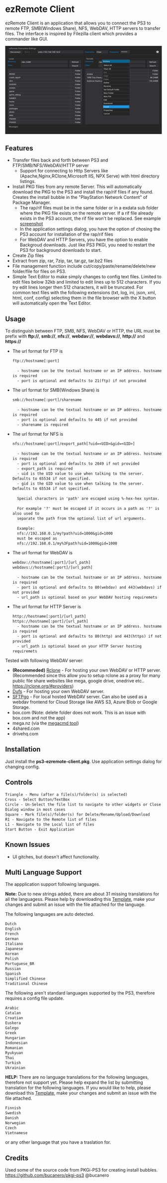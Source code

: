 # ezRemote Client

ezRemote Client is an application that allows you to connect the PS3 to remote FTP, SMB(Windows Share), NFS, WebDAV, HTTP servers to transfer files. The interface is inspired by Filezilla client which provides a commander like GUI.

![Preview](/screenshot.jpg)

## Features
 - Transfer files back and forth between PS3 and FTP/SMB/NFS/WebDAV/HTTP server
   - Support for connecting to Http Servers like (Apache,Nginx,RClone,Microsoft IIS, NPX Serve) with html directory listings. 
 - Install PKG files from any remote Server. This will automatically download the PKG to the PS3 and install the rap/rif files if any found. Creates the install bubble in the "PlayStation Network Content" of Package Manager.
   - The rap/rif files must be in the same folder or in a exdata sub folder where the PKG file exists on the remote server. If a rif file already exists in the PS3 account, the rif file won't be replaced. See example [screenshot](https://github.com/cy33hc/ps3-ezremote-client/blob/master/rap_rif_example.png)
   - In the application settings dialog, you have the option of chosing the PS3 account for installation of the rap/rif files
   - For WebDAV and HTTP Servers, you have the option to enable Backgroud downloads. Just like PS3 PKGi, you need to restart the PS3 for background downloads to start.
 - Create Zip files
 - Extract from zip, rar, 7zip, tar, tar.gz, tar.bz2 files
 - File management function include cut/copy/paste/rename/delete/new folder/file for files on PS3.
 - Simple Text Editor to make simply changes to config text files. Limited to edit files below 32kb and limited to edit lines up to 512 characters. If you try edit lines longer then 512 characters, it will be truncated. For common text files with the following extensions (txt, log, ini, json, xml, html, conf, config) selecting them in the file browser with the X button will automatically open the Text Editor.

## Usage
To distinguish between FTP, SMB, NFS, WebDAV or HTTP, the URL must be prefix with **ftp://**, **smb://**, **nfs://**, **webdav://**, **webdavs://**, **http://** and **https://**

 - The url format for FTP is
   ```
   ftp://hostname[:port]

     - hostname can be the textual hostname or an IP address. hostname is required
     - port is optional and defaults to 21(ftp) if not provided
   ```

 - The url format for SMB(Windows Share) is
   ```
   smb://hostname[:port]/sharename

     - hostname can be the textual hostname or an IP address. hostname is required
     - port is optional and defaults to 445 if not provided
     - sharename is required
   ```

 - The url format for NFS is
   ```
   nfs://hostname[:port]/export_path[?uid=<UID>&gid=<GID>]

     - hostname can be the textual hostname or an IP address. hostname is required
     - port is optional and defaults to 2049 if not provided
     - export_path is required
     - uid is the UID value to use when talking to the server. Defaults to 65534 if not specified.
     - gid is the GID value to use when talking to the server. Defaults to 65534 if not specified.

     Special characters in 'path' are escaped using %-hex-hex syntax.

     For example '?' must be escaped if it occurs in a path as '?' is also used to
     separate the path from the optional list of url arguments.

     Example:
     nfs://192.168.0.1/my?path?uid=1000&gid=1000
     must be escaped as
     nfs://192.168.0.1/my%3Fpath?uid=1000&gid=1000
   ```

 - The url format for WebDAV is
   ```
   webdav://hostname[:port]/[url_path]
   webdavs://hostname[:port]/[url_path]

     - hostname can be the textual hostname or an IP address. hostname is required
     - port is optional and defaults to 80(webdav) and 443(webdavs) if not provided
     - url_path is optional based on your WebDAV hosting requiremets
   ```

- The url format for HTTP Server is
   ```
   http://hostname[:port]/[url_path]
   https://hostname[:port]/[url_path]
     - hostname can be the textual hostname or an IP address. hostname is required
     - port is optional and defaults to 80(http) and 443(https) if not provided
     - url_path is optional based on your HTTP Server hosting requiremets
   ```
Tested with following WebDAV server:
 - **(Recommeded)** [Rclone](https://rclone.org/) - For hosting your own WebDAV or HTTP server. (Recommended since this allow you to setup rclone as a proxy for many public file share websites like mega, google drive, onedrive etc.. https://rclone.org/#providers)
 - [Dufs](https://github.com/sigoden/dufs) - For hosting your own WebDAV server.
 - [SFTPgo](https://github.com/drakkan/sftpgo) - For local hosted WebDAV server. Can also be used as a webdav frontend for Cloud Storage like AWS S3, Azure Blob or Google Storage.
 - box.com (Note: delete folder does not work. This is an issue with box.com and not the app)
 - mega.nz (via the [megacmd tool](https://mega.io/cmd))
 - 4shared.com
 - drivehq.com

## Installation
Just install the **ps3-ezremote-client.pkg**. Use application settings dialog for changing config.

## Controls
```
Triangle - Menu (after a file(s)/folder(s) is selected)
Cross - Select Button/TextBox
Circle - Un-Select the file list to navigate to other widgets or Close Dialog window in most cases
Square - Mark file(s)/folder(s) for Delete/Rename/Upload/Download
R1 - Navigate to the Remote list of files
L1 - Navigate to the Local list of files
Start Button - Exit Application
```

## Known Issues
- UI gitches, but doesn't affect functionality.

## Multi Language Support
The appplication support following languages.

**Note:** Due to new strings added, there are about 31 missing translations for all the languagess. Please help by downloading this [Template](https://github.com/cy33hc/ps3-ezremote-client/blob/master/pkgfiles/USRDIR/langs/English.ini), make your changes and submit an issue with the file attached for the language.

The following languages are auto detected.
```
Dutch
English
French
German
Italiano
Japanese
Korean
Polish
Portuguese_BR
Russian
Spanish
Simplified Chinese
Traditional Chinese
```

The following aren't standard languages supported by the PS3, therefore requires a config file update.
```
Arabic
Catalan
Croatian
Euskera
Galego
Greek
Hungarian
Indonesian
Romanian
Ryukyuan
Thai
Turkish
Ukrainian
```

**HELP:** There are no language translations for the following languages, therefore not support yet. Please help expand the list by submitting translation for the following languages. If you would like to help, please download this [Template](https://github.com/cy33hc/ps3-ezremote-client/blob/master/pkgfiles/USRDIR/langs/English.ini), make your changes and submit an issue with the file attached.
```
Finnish
Swedish
Danish
Norwegian
Czech
Vietnamese
```
or any other language that you have a traslation for.

## Credits
Used some of the source code from PKGi-PS3 for creating install bubbles. https://github.com/bucanero/pkgi-ps3
@bucanero 
